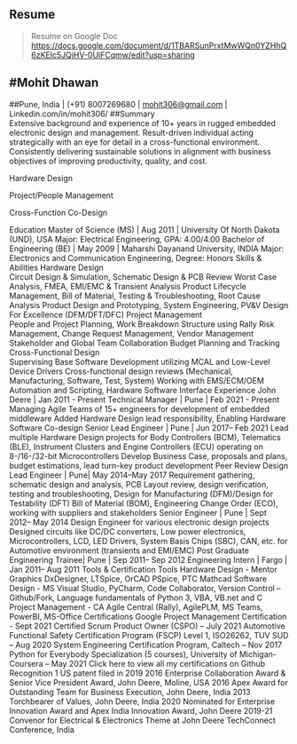 ## Resume

>Resume on Google Doc
https://docs.google.com/document/d/1TBARSunPrxtMwWQn0YZHhQ6zKElc5JQjHV-0UlFCqmw/edit?usp=sharing

#Mohit Dhawan
--
##Pune, India | (+91) 8007269680 | mohit306@gmail.com | Linkedin.com/in/mohit306/
##Summary	
Extensive background and experience of 10+ years in rugged embedded electronic design and management. Result-driven individual acting strategically with an eye for detail in a cross-functional environment. Consistently delivering sustainable solutions in alignment with business objectives of improving productivity, quality, and cost.					

Hardware Design

Project/People Management

Cross-Function Co-Design

Education
Master of Science (MS) | Aug 2011 | University Of North Dakota (UND), USA
Major: Electrical Engineering, GPA: 4.00/4.00
Bachelor of Engineering (BE) | May 2009 | Maharshi Dayanand University, INDIA
Major: Electronics and Communication Engineering, Degree: Honors
Skills & Abilities
Hardware Design							
Circuit Design & Simulation, Schematic Design & PCB Review
Worst Case Analysis, FMEA, EMI/EMC & Transient Analysis
Product Lifecycle Management, Bill of Material, Testing & Troubleshooting, Root Cause Analysis
Product Design and Prototyping, System Engineering, PV&V
Design For Excellence (DFM/DFT/DFC)
Project Management							
People and Project Planning, Work Breakdown Structure using Rally
Risk Management, Change Request Management, Vendor Management
Stakeholder and Global Team Collaboration
Budget Planning and Tracking
Cross-Functional Design						
Supervising Base Software Development utilizing MCAL and Low-Level Device Drivers
Cross-functional design reviews (Mechanical, Manufacturing, Software, Test, System)
Working with EMS/ECM/OEM
Automation and Scripting, Hardware Software Interface
Experience
John Deere | Jan 2011 - Present
Technical Manager | Pune | Feb 2021 - Present
Managing Agile Teams of 15+ engineers for development of embedded middleware
Added Hardware Design lead responsibility, Enabling Hardware Software Co-design
Senior Lead Engineer | Pune | Jun 2017– Feb 2021
Lead multiple Hardware Design projects for Body Controllers (BCM), Telematics (BLE), Instrument Clusters and Engine Controllers (ECU) operating on 8-/16-/32-bit Microcontrollers
Develop Business Case, proposals and plans, budget estimations, lead turn-key product development
Peer Review Design
Lead Engineer | Pune| May 2014–May 2017
Requirement gathering, schematic design and analysis, PCB Layout review, design verification, testing and troubleshooting, Design for Manufacturing (DFM)/Design for Testability (DFT)
Bill of Material (BOM), Engineering Change Order (ECO), working with suppliers and stakeholders
Senior Engineer | Pune | Sept 2012– May 2014
Design Engineer for various electronic design projects
Designed circuits like DC/DC converters, Low power electronics, Microcontrollers, LCD, LED Drivers, System Basis Chips (SBC), CAN, etc. for Automotive environment (transients and EMI/EMC)
Post Graduate Engineering Trainee| Pune | Sep 2011– Sep 2012
Engineering Intern | Fargo | Jan 2011– Aug 2011
Tools & Certification
Tools
Hardware Design - Mentor Graphics DxDesigner, LTSpice, OrCAD PSpice, PTC Mathcad
Software Design - MS Visual Studio, PyCharm, Code Collaborator, Version Control – Github/Fork, Language fundamentals of Python 3, VBA, VB.net and C
Project Management - CA Agile Central (Rally), AgilePLM, MS Teams, PowerBI, MS-Office
Certifications
Google Project Management Certification - Sept 2021
Certified Scrum Product Owner (CSPO) – July 2021
Automotive Functional Safety Certification Program (FSCP) Level 1, ISO26262, TUV SUD – Aug 2020
System Engineering Certification Program, Caltech – Nov 2017
Python for Everybody Specialization (5 courses), University of Michigan-Coursera – May 2021
Click here to view all my certifications on Github
Recognition
1 US patent filed in 2019
2016 Enterprise Collaboration Award & Senior Vice President Award, John Deere, Moline, USA
2016 Apex Award for Outstanding Team for Business Execution, John Deere, India
2013 Torchbearer of Values, John Deere, India
2020 Nominated for Enterprise Innovation Award and Apex India Innovation Award, John Deere
2019-21 Convenor for Electrical & Electronics Theme at John Deere TechConnect Conference, India

